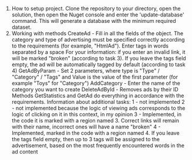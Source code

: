 1) How to setup project.
Clone the repository to your directory, open the solution, then open the Nuget console and enter the 'update-database' command. This will generate a database with the minimum required dataset.
2) Working with methods
CreateAd - Fill in all the fields of the object. The category and type of advertising must be specified correctly according to the requirements (for example, "HtmlAd").
Enter tags in words separated by a space
For your information: if you enter an invalid link, it will be marked "broken" (according to task 3).
If you leave the tags field empty, the ad will be automatically tagged by default (according to task 4)
GetAdByParam - Set 2 parameters, where type is "Type" / "Category" / "Tags" and Value is the value of the first parameter (for example "Toys" for "Category")
AddCategory - Enter the name of the category you want to create
DeleteAdById - Removes ads by their ID
Methods GetStatistics and GetAd do everything in accordance with the requirements.
Information about additional tasks:
1 - not implemented
2 - not implemented because the logic of viewing ads corresponds to the logic of clicking on it in this context, in my opinion
3 - Implemented, in the code it is marked with a region named 3. Correct links will remain with their name, incorrect ones will have a name "broken"
4 - Implemented, marked in the code with a region named 4. If you leave the tags field empty, then up to 3 tags will be assigned to the advertisement, based on the most frequently encountered words in the ad content
